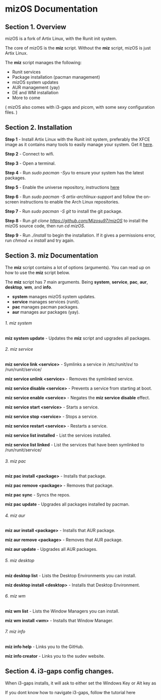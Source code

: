 # mizOS Documentation

## Section 1. Overview
mizOS is a fork of Artix Linux, with the Runit init system.

The core of mizOS is the **miz** script. Without the **miz** script, mizOS is just Artix Linux.

The **miz** script manages the following:
- Runit services
- Package installation (pacman management)
- mizOS system updates
- AUR management (yay)
- DE and WM installation
- More to come

( mizOS also comes with i3-gaps and picom, with some sexy configuration files. )

## Section 2. Installation

**Step 1** - Install Artix Linux with the Runit init system, preferably the XFCE image as it contains many tools to easily manage your system. Get it [here](https://artixlinux.org/download.php).

**Step 2** - Connect to wifi.

**Step 3** - Open a terminal.

**Step 4** - Run *sudo pacman -Syu* to ensure your system has the latest packages.

**Step 5** - Enable the universe repository, instructions [here](https://wiki.artixlinux.org/Main/Repositories)

**Step 6** - Run *sudo pacman -S artix-archlinux-support* and follow the on-screen instructions to enable the Arch Linux repositories.

**Step 7** - Run *sudo pacman -S git* to install the git package.

**Step 8** - Run *git clone https://github.com/Mizosu97/mizOS* to install the mizOS source code, then run *cd mizOS*.

**Step 9** - Run *./install* to begin the installation. If it gives a permissions error, run *chmod +x install* and try again.

## Section 3. **miz** Documentation

The **miz** script contains a lot of options (arguments). You can read up on how to use the **miz** script below.

The **miz** script has 7 main arguments. Being **system**, **service**, **pac**, **aur**, **desktop**, **wm**, and **info**.

- **system** manages mizOS system updates.
- **service** manages services (runit).
- **pac** manages pacman packages.
- **aur** manages aur packages (yay).

###### 1. miz system
**miz system update** - Updates the **miz** script and upgrades all packages.

###### 2. miz service
**miz service link \<service\>** - Symlinks a service in /etc/runit/sv/ to /run/runit/service/

**miz service unlink \<service\>** - Removes the symlinked service.

**miz service disable \<service\>** - Prevents a service from starting at boot.

**miz service enable \<service\>** - Negates the **miz service disable** effect.

**miz service start \<service\>** - Starts a service.

**miz service stop \<service\>** - Stops a service.

**miz service restart \<service\>** - Restarts a service.

**miz service list installed** - List the services installed.

**miz service list linked** - List the services that have been symlinked to /run/runit/service/

###### 3. miz pac
**miz pac install \<package\>** - Installs that package.

**miz pac remove \<package\>** - Removes that package.

**miz pac sync** - Syncs the repos.

**miz pac update** - Upgrades all packages installed by pacman.

###### 4. miz aur
**miz aur install \<package\>** - Installs that AUR package.

**miz aur remove \<package\>** - Removes that AUR package.

**miz aur update** - Upgrades all AUR packages.

###### 5. miz desktop
**miz desktop list** - Lists the Desktop Environments you can install.

**miz desktop install \<desktop\>** - Installs that Desktop Environment.

###### 6. miz wm
**miz wm list** - Lists the Window Managers you can install.

**miz wm install \<wm\>** - Installs that Window Manager.

###### 7. miz info
**miz info help** - Links you to the GitHub.

**miz info creator** - Links you to the sudev website.

## Section 4. i3-gaps config changes.

When i3-gaps installs, it will ask to either set the Windows Key or Alt key as 

If you dont know how to navigate i3-gaps, follow the tutorial here

